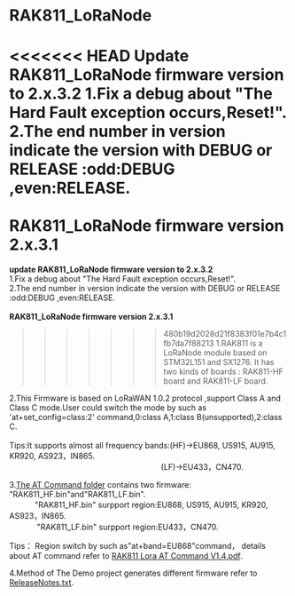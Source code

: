 # RAK811_LoRaNode
<<<<<<< HEAD
**Update RAK811_LoRaNode firmware version to 2.x.3.2**
1.Fix a debug about "The Hard Fault exception occurs,Reset!".<br>
2.The end number in version indicate the version with DEBUG or RELEASE :odd:DEBUG ,even:RELEASE.<br><br>
**RAK811_LoRaNode firmware version 2.x.3.1**
=======
**update RAK811_LoRaNode firmware version to 2.x.3.2**<br>
1.Fix a debug about "The Hard Fault exception occurs,Reset!".<br>
2.The end number in version indicate the version with DEBUG or RELEASE :odd:DEBUG ,even:RELEASE.<br><br>
**RAK811_LoRaNode firmware version 2.x.3.1**<br>
>>>>>>> 480b19d2028d21f8383f01e7b4c1fb7da7f88213
1.RAK811 is a LoRaNode module  based on STM32L151 and SX1276. It has two kinds of boards : RAK811-HF board and RAK811-LF board.

2.This Firmware is based on LoRaWAN 1.0.2 protocol ,support Class A and Class C mode.User could switch the mode by such as 'at+set_config=class:2' command,0:class A,1:class B(unsupported),2:class C.<br><br>
Tips:It supports almost all frequency bands:(HF)->EU868, US915, AU915, KR920, AS923，IN865.<br>
　　 　　　　　　　　　　　　　　　　　        (LF)->EU433，CN470.<br>

3.[The AT Command folder](https://github.com/RAKWireless/RAK811_LoRaNode/tree/master/doc/AT%20Command "AT Firmware") contains two firmware: "RAK811_HF.bin"and"RAK811_LF.bin". <br> 
　　 　"RAK811_HF.bin" surpport region:EU868, US915, AU915, KR920, AS923，IN865.<br> 　　 　
"RAK811_LF.bin" surpport region:EU433，CN470.<br>

Tips：  Region switch by such as"at+band=EU868"command，
  details about AT command refer to [RAK811 Lora AT Command V1.4.pdf](https://github.com/RAKWireless/RAK811_LoRaNode/blob/master/doc/Software/RAK811%C2%A0Lora%C2%A0AT%C2%A0Command%C2%A0V1.4.pdf).   <br>
  
4.Method of The Demo project generates different firmware refer to [ReleaseNotes.txt](https://github.com/RAKWireless/RAK811_LoRaNode/blob/master/src/board/RAK811/ReleaseNotes.txt).
